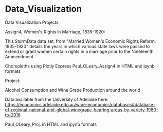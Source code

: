 # Data_Visualization

Data Visualization Projects

Assign4, Women's Rights in Marriage, 1835-1920:

This SturmData data set, from "Married Women's Economic Rights Reform, 1835-1920" details the years in which various state laws were passed to extend or grant women certain rights in a marriage prior to the Nineteenth Ammendment.

Choropleths using Plotly Express
Paul_OLeary_Assign4  in HTML and ipynb formats


Project:

Alcohol Consumption and Wine Grape Production around the world

Data available from the University of Adelaide here: https://economics.adelaide.edu.au/wine-economics/databases#database-of-regional-national-and-global-winegrape-bearing-areas-by-variety-1960-to-2016

Paul_OLeary_Proj. in HTML and ipynb formats


